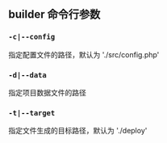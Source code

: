 ## builder 命令行参数
### `-c|--config`
指定配置文件的路径，默认为 './src/config.php'

### `-d|--data`
指定项目数据文件的路径

### `-t|--target`
指定文件生成的目标路径，默认为 './deploy'